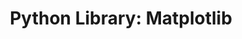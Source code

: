 ---
layout: post
title:  "Python Library: Matplotlib"
categories: python programming
tags: python matplotlib
---